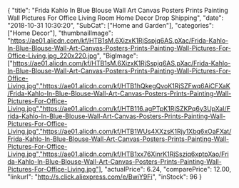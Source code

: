 {
	"title": "Frida Kahlo In Blue Blouse Wall Art Canvas Posters Prints Painting Wall Pictures For Office Living Room Home Decor Drop Shipping",
	"date": "2018-10-31 10:30:20",
	"SubCat": ["Home and Garden"],
	"categories": ["Home Decor"],
	"thumbnailImage": "https://ae01.alicdn.com/kf/HTB1sM.6XizxK1RjSspjq6AS.pXac/Frida-Kahlo-In-Blue-Blouse-Wall-Art-Canvas-Posters-Prints-Painting-Wall-Pictures-For-Office-Living.jpg_220x220.jpg",
	"BigImage": ["https://ae01.alicdn.com/kf/HTB1sM.6XizxK1RjSspjq6AS.pXac/Frida-Kahlo-In-Blue-Blouse-Wall-Art-Canvas-Posters-Prints-Painting-Wall-Pictures-For-Office-Living.jpg","https://ae01.alicdn.com/kf/HTB1hQkegQvoK1RjSZFwq6AiCFXaK/Frida-Kahlo-In-Blue-Blouse-Wall-Art-Canvas-Posters-Prints-Painting-Wall-Pictures-For-Office-Living.jpg","https://ae01.alicdn.com/kf/HTB116.agPTpK1RjSZKPq6y3UpXaI/Frida-Kahlo-In-Blue-Blouse-Wall-Art-Canvas-Posters-Prints-Painting-Wall-Pictures-For-Office-Living.jpg","https://ae01.alicdn.com/kf/HTB1WUs4XXzsK1Rjy1Xbq6xOaFXat/Frida-Kahlo-In-Blue-Blouse-Wall-Art-Canvas-Posters-Prints-Painting-Wall-Pictures-For-Office-Living.jpg","https://ae01.alicdn.com/kf/HTB1xx76XinrK1RjSsziq6xptpXao/Frida-Kahlo-In-Blue-Blouse-Wall-Art-Canvas-Posters-Prints-Painting-Wall-Pictures-For-Office-Living.jpg"],
	"actualPrice": 6.24,
	"comparePrice": 12.00,
	"linkurl": "http://s.click.aliexpress.com/e/BwiY9Fi",
	"inStock": 96
}
